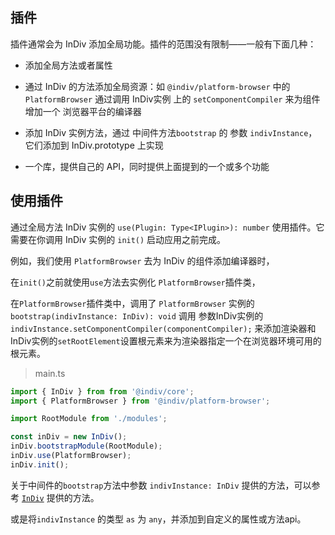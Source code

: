 ## 插件

插件通常会为 InDiv 添加全局功能。插件的范围没有限制——一般有下面几种：

  - 添加全局方法或者属性

  - 通过 InDiv 的方法添加全局资源：如 `@indiv/platform-browser` 中的 `PlatformBrowser` 通过调用 InDiv实例 上的 `setComponentCompiler` 来为组件 增加一个 浏览器平台的编译器

  - 添加 InDiv 实例方法，通过 中间件方法`bootstrap` 的 参数 `indivInstance`，它们添加到 InDiv.prototype 上实现

  - 一个库，提供自己的 API，同时提供上面提到的一个或多个功能


## 使用插件

通过全局方法 InDiv 实例的 `use(Plugin: Type<IPlugin>): number` 使用插件。它需要在你调用 InDiv 实例的 `init()` 启动应用之前完成。

例如，我们使用 `PlatformBrowser` 去为 InDiv 的组件添加编译器时，

在`init()`之前就使用`use`方法去实例化 `PlatformBrowser`插件类，

在`PlatformBrowser`插件类中，调用了 `PlatformBrowser` 实例的 `bootstrap(indivInstance: InDiv): void` 调用 参数InDiv实例的 `indivInstance.setComponentCompiler(componentCompiler);` 来添加渲染器和InDiv实例的`setRootElement`设置根元素来为渲染器指定一个在浏览器环境可用的根元素。

> main.ts

```typescript
import { InDiv } from from '@indiv/core';
import { PlatformBrowser } from '@indiv/platform-browser';

import RootModule from './modules';

const inDiv = new InDiv();
inDiv.bootstrapModule(RootModule);
inDiv.use(PlatformBrowser);
inDiv.init();
```

关于中间件的`bootstrap`方法中参数 `indivInstance: InDiv` 提供的方法，可以参考 <a href="#/indiv" target="_blank">`InDiv`</a> 提供的方法。

或是将`indivInstance` 的类型 `as` 为 `any`，并添加到自定义的属性或方法api。
